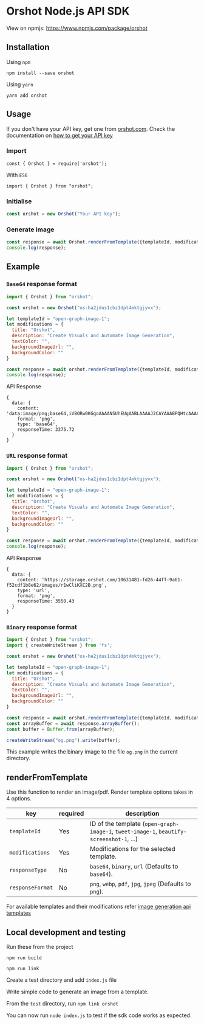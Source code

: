 # Orshot Node.js API SDK

View on npmjs: https://www.npmjs.com/package/orshot

## Installation

Using `npm`
```
npm install --save orshot
```

Using `yarn`
```
yarn add orshot
```

## Usage

If you don't have your API key, get one from [orshot.com](https://orshot.com/pricing). Check the documentation on [how to get your API key](https://docs.pika.style/docs/basics/getting-api-key)

### Import

```
const { Orshot } = require('orshot');
```

With `ES6`

```
import { Orshot } from "orshot";
```

### Initialise

```js
const orshot = new Orshot("Your API key");
```

### Generate image

```js
const response = await Orshot.renderFromTemplate({templateId, modifications, responseType: "base64", responseFormat: "png"});
console.log(response);
```

## Example

### `Base64` response format

```js
import { Orshot } from "orshot";

const orshot = new Orshot("os-ha2jdus1cbz1dpt4mktgjyvx");

let templateId = "open-graph-image-1";
let modifications = {
  title: "Orshot",
  description: "Create Visuals and Automate Image Generation",
  textColor: "",
  backgroundImageUrl: "",
  backgroundColor: ""
}

const response = await orshot.renderFromTemplate({templateId, modifications, responseType: "base64", responseFormat: "png"});
console.log(response);
```

API Response
```
{
  data: {
    content: 'data:image/png;base64,iVBORw0KGgoAAAANSUhEUgAABLAAAAJ2CAYAAABPQHtcAAAAAXNSR0IArs4c6QAAIABJREFUeJzs3XmYJXdZL/Bvna37dM90FghLCBAQkC1BCBAMShLFBJAgKnofroBeFUUF5LrhiihXcV8BQRYVUUAlIewIGPbFmLCFLWwCYZEtzPR+trp/TM/......',
    format: 'png',
    type: 'base64',
    responseTime: 3375.72
  }
}
```

### `URL` response format

```js
import { Orshot } from "orshot";

const orshot = new Orshot("os-ha2jdus1cbz1dpt4mktgjyvx");

let templateId = "open-graph-image-1";
let modifications = {
  title: "Orshot",
  description: "Create Visuals and Automate Image Generation",
  textColor: "",
  backgroundImageUrl: "",
  backgroundColor: ""
}

const response = await orshot.renderFromTemplate({templateId, modifications, responseType: "url", responseFormat: "png"});
console.log(response);
```

API Response
```
{
  data: {
    content: 'https://storage.orshot.com/10631481-fd26-44ff-9a61-f52cdf1b8e62/images/r1wCliKXC2B.png',
    type: 'url',
    format: 'png',
    responseTime: 3550.43
  }
}
```

### `Binary` response format

```js
import { Orshot } from "orshot";
import { createWriteStream } from 'fs';

const orshot = new Orshot("os-he2jdus1cbz1dpt4mktgjyvx");

let templateId = "open-graph-image-1";
let modifications = {
  title: "Orshot",
  description: "Create Visuals and Automate Image Generation",
  textColor: "",
  backgroundImageUrl: "",
  backgroundColor: ""
}

const response = await orshot.renderFromTemplate({templateId, modifications, responseType: "binary", responseFormat: "png"});
const arrayBuffer = await response.arrayBuffer();
const buffer = Buffer.from(arrayBuffer);

createWriteStream("og.png").write(buffer);
```

This example writes the binary image to the file `og.png` in the current directory.

## renderFromTemplate

Use this function to render an image/pdf. Render template options takes in 4 options.

| key | required | description |
|----------|----------|-------------|
| `templateId` | Yes | ID of the template (`open-graph-image-1`, `tweet-image-1`, `beautify-screenshot-1`, ...) |
| `modifications` | Yes | Modifications for the selected template. |
| `responseType` | No | `base64`, `binary`, `url` (Defaults to `base64`). |
| `responseFormat` | No | `png`, `webp`, `pdf`, `jpg`, `jpeg` (Defaults to `png`). |

For available templates and their modifications refer [image generation api templates](https://pika.style/image-generation-api/templates)

## Local development and testing

Run these from the project

`npm run build`

`npm run link`

Create a test directory and add `index.js` file

Write simple code to generate an image from a template.

From the `test` directory, run `npm link orshot`

You can now run `node index.js` to test if the sdk code works as expected.
